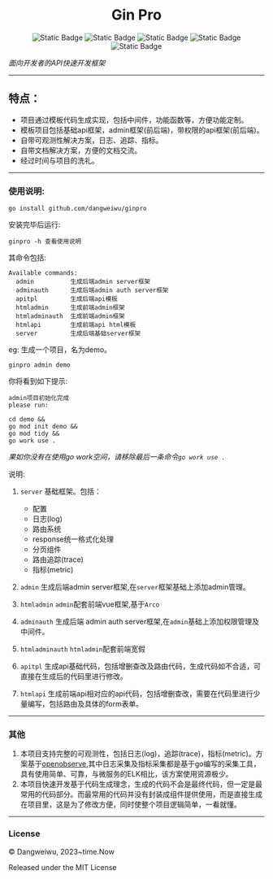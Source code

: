 <h1 align="center">Gin Pro</h1>
<p align="center">
<img alt="Static Badge" src="https://img.shields.io/badge/Go- 1.9-blue">
<img alt="Static Badge" src="https://img.shields.io/badge/Gin- 1.8-blue">

<img alt="Static Badge" src="https://img.shields.io/badge/Vue- 3.x -gren">
<img alt="Static Badge" src="https://img.shields.io/badge/Arco- 2.34.0 -gren">
<img alt="Static Badge" src="https://img.shields.io/badge/license- MIT-blue">

</p>

_面向开发者的API快速开发框架_

---
## 特点：
- 项目通过模板代码生成实现，包括中间件，功能函数等，方便功能定制。
- 模板项目包括基础api框架，admin框架(前后端)，带权限的api框架(前后端)。
- 自带可观测性解决方案，日志、追踪、指标。
- 自带文档解决方案，方便的文档交流。
- 经过时间与项目的洗礼。
---
### 使用说明:
```
go install github.com/dangweiwu/ginpro
```

安装完毕后运行:

```
ginpro -h 查看使用说明
```
其命令包括:
```
Available commands:
  admin          生成后端admin server框架
  adminauth      生成后端admin auth server框架
  apitpl         生成后端api模板
  htmladmin      生成前端admin框架
  htmladminauth  生成前端admin框架
  htmlapi        生成前端api html模板
  server         生成后端基础server框架
```
eg:
生成一个项目，名为demo。
```
ginpro admin demo

```
你将看到如下提示:
```
admin项目初始化完成
please run:

cd demo &&
go mod init demo &&
go mod tidy &&
go work use .
```
*果如你没有在使用go work空间，请移除最后一条命令`go work use .`*

说明:

1. `server` 基础框架。包括：
   - 配置
   - 日志(log)
   - 路由系统
   - response统一格式化处理
   - 分页组件
   - 路由追踪(trace)
   - 指标(metric)
   
2. `admin` 生成后端admin server框架,在`server`框架基础上添加admin管理。
3. `htmladmin` `admin`配套前端vue框架,基于`Arco`
4. `adminauth` 生成后端 admin auth server框架,在`admin`基础上添加权限管理及中间件。
5. `htmladminauth` `htmladmin`配套前端宽假
6. `apitpl` 生成api基础代码，包括增删查改及路由代码，生成代码如不合适，可直接在生成后的代码里进行修改。
7. `htmlapi` 生成前端api相对应的api代码，包括增删查改，需要在代码里进行少量编写，包括路由及具体的form表单。

---
### 其他
1. 本项目支持完整的可观测性，包括日志(log)，追踪(trace)，指标(metric)。方案基于[openobserve](https://openobserve.ai/),其中日志采集及指标采集都是基于go编写的采集工具，具有使用简单、可靠，与微服务的ELK相比，该方案使用资源极少。
2. 本项目快速开发基于代码生成理念，生成的代码不会是最终代码，但一定是最常用的代码部分。而最常用的代码并没有封装成组件提供使用，而是直接生成在项目里，这是为了修改方便，同时使整个项目逻辑简单，一看就懂。

---
### License
© Dangweiwu, 2023~time.Now

Released under the MIT License